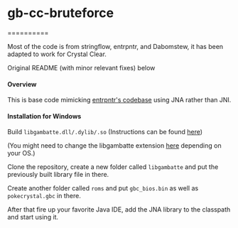 # gb-cc-bruteforce
==========

Most of the code is from stringflow, entrpntr, and Dabomstew, it has been adapted to work for Crystal Clear.

Original README (with minor relevant fixes) below

#### Overview

This is base code mimicking [entrpntr's codebase](http://github.com/entrpntr/gb-rta-bruteforce) using JNA rather than JNI. 

#### Installation for Windows

Build `libgambatte.dll/.dylib/.so` (Instructions can be found [here](https://github.com/pokemon-speedrunning/gambatte-speedrun))

(You might need to change the libgambatte extension [here](https://github.com/CasualPokePlayer/gb-cc-bruteforce/blob/master/src/rta/gambatte/Libgambatte.java#L10) depending on your OS.)

Clone the repository, create a new folder called `libgambatte` and put the previously built library file in there. 

Create another folder called `roms` and put `gbc_bios.bin` as well as `pokecrystal.gbc` in there.  

After that fire up your favorite Java IDE, add the JNA library to the classpath and start using it.
